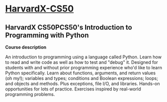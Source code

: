 # [HarvardX-CS50](https://pll.harvard.edu/course/cs50s-introduction-programming-python) 
## HarvardX CS50PCS50's Introduction to Programming with Python 

**Course description**

An introduction to programming using a language called Python. Learn how to read and write code as well as how to test and "debug" it. Designed for students with and without prior programming experience who'd like to learn Python specifically. Learn about functions, arguments, and return values (oh my!); variables and types; conditions and Boolean expressions; loops; and objects and methods. Plus exceptions, file I/O, and libraries. Hands-on opportunities for lots of practice. Exercises inspired by real-world programming problems.

 
